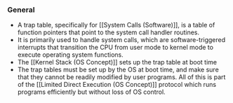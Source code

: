 ### General
- A trap table, specifically for [[System Calls (Software)]], is a table of function pointers that point to the system call handler routines.
- It is primarily used to handle system calls, which are software-triggered interrupts that transition the CPU from user mode to kernel mode to execute operating system functions.
- The [[Kernel Stack (OS Concept)]] sets up the trap table at boot time
- The trap tables must be set up by the OS at boot time, and make sure that they cannot be readily modified by user programs. All of this is part of the [[Limited Direct Execution (OS Concept)]] protocol which runs programs efficiently but without loss of OS control.
